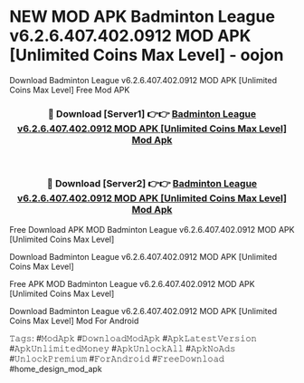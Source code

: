 # NEW MOD APK Badminton League v6.2.6.407.402.0912 MOD APK [Unlimited Coins Max Level] - oojon
Download Badminton League v6.2.6.407.402.0912 MOD APK [Unlimited Coins Max Level] Free Mod APK

<div align="center">
<h3>🔴 Download [Server1] 👉👉 <a href="https://apk-comot.site?title=Badminton_League_v6.2.6.407.402.0912_MOD_APK_[Unlimited_Coins_Max_Level]">Badminton League v6.2.6.407.402.0912 MOD APK [Unlimited Coins Max Level] Mod Apk</a></h3><br>

<h3>🔴 Download [Server2] 👉👉 <a href="https://apk-comot.site?title=Badminton_League_v6.2.6.407.402.0912_MOD_APK_[Unlimited_Coins_Max_Level]">Badminton League v6.2.6.407.402.0912 MOD APK [Unlimited Coins Max Level] Mod Apk</a></h3>
</div>


Free Download APK MOD Badminton League v6.2.6.407.402.0912 MOD APK [Unlimited Coins Max Level]

Download Badminton League v6.2.6.407.402.0912 MOD APK [Unlimited Coins Max Level] 

Free APK MOD Badminton League v6.2.6.407.402.0912 MOD APK [Unlimited Coins Max Level] 

Download Badminton League v6.2.6.407.402.0912 MOD APK [Unlimited Coins Max Level] Mod For Android

𝚃𝚊𝚐𝚜: #𝙼𝚘𝚍𝙰𝚙𝚔 #𝙳𝚘𝚠𝚗𝚕𝚘𝚊𝚍𝙼𝚘𝚍𝙰𝚙𝚔 #𝙰𝚙𝚔𝙻𝚊𝚝𝚎𝚜𝚝𝚅𝚎𝚛𝚜𝚒𝚘𝚗 #𝙰𝚙𝚔𝚄𝚗𝚕𝚒𝚖𝚒𝚝𝚎𝚍𝙼𝚘𝚗𝚎𝚢 #𝙰𝚙𝚔𝚄𝚗𝚕𝚘𝚌𝚔𝙰𝚕𝚕 #𝙰𝚙𝚔𝙽𝚘𝙰𝚍𝚜 #𝚄𝚗𝚕𝚘𝚌𝚔𝙿𝚛𝚎𝚖𝚒𝚞𝚖 #𝙵𝚘𝚛𝙰𝚗𝚍𝚛𝚘𝚒𝚍 #𝙵𝚛𝚎𝚎𝙳𝚘𝚠𝚗𝚕𝚘𝚊𝚍 #home_design_mod_apk